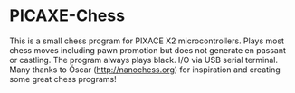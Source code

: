 # PICAXE-Chess
This is a small chess program for PIXACE X2 microcontrollers. Plays most chess moves including pawn promotion but does not generate en passant or castling. The program always plays black. I/O via USB serial terminal. Many thanks to Óscar (http://nanochess.org) for inspiration and creating some great chess programs!
